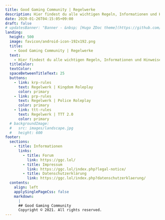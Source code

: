 ```yaml
---
title: Good Gaming Community | Regelwerke
description: Hier findest du alle wichtigen Regeln, Informationen und Hinweise zu unseren Gameservern
date: 2020-01-26T04:15:05+09:00
draft: false
# updatesBanner: "Banner - &nbsp; [Hugo ZDoc theme](https://github.com/zzossig/hugo-theme-zdoc) &nbsp; just arrived"
landing:
  height: 500
  image: favicon/android-icon-192x192.png
  title:
    - Good Gaming Community | Regelwerke
  text:
    - Hier findest du alle wichtigen Regeln, Informationen und Hinweise zu unseren Gameservern
  titleColor:
  textColor:
  spaceBetweenTitleText: 25
  buttons:
    - link: krp-rules
      text: Regelwerk | Kingdom Roleplay
      color: primary
    - link: prp-rules
      text: Regelwerk | Police Roleplay
      color: primary
    - link: ttt-rules
      text: Regelwerk | TTT 2.0
      color: primary
  # backgroundImage: 
  #   src: images/landscape.jpg
  #   height: 600
footer:
  sections:
    - title: Informationen
      links:
        - title: Forum
          link: https://ggc.lol/
        - title: Impressum
          link: https://ggc.lol/index.php?legal-notice/
        - title: Datenschutzerklärung
          link: https://ggc.lol/index.php?datenschutzerklaerung/
  contents: 
    align: left
    applySinglePageCss: false
    markdown:
      |
      ## Good Gaming Community
      Copyright © 2021. All rights reserved.
---
```

